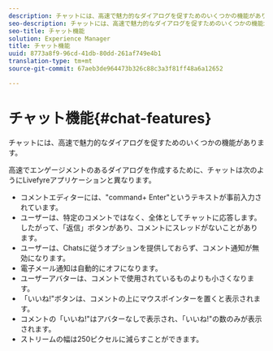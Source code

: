 ```yaml
---
description: チャットには、高速で魅力的なダイアログを促すためのいくつかの機能があります。
seo-description: チャットには、高速で魅力的なダイアログを促すためのいくつかの機能があります。
seo-title: チャット機能
solution: Experience Manager
title: チャット機能
uuid: 8773a8f9-96cd-41db-80dd-261af749e4b1
translation-type: tm+mt
source-git-commit: 67aeb3de964473b326c88c3a3f81ff48a6a12652

---
```



# チャット機能{#chat-features}

チャットには、高速で魅力的なダイアログを促すためのいくつかの機能があります。



高速でエンゲージメントのあるダイアログを作成するために、チャットは次のようにLivefyreアプリケーションと異なります。

* コメントエディターには、&quot;command+ Enter&quot;というテキストが事前入力されています。
* ユーザーは、特定のコメントではなく、全体としてチャットに応答します。したがって、「返信」ボタンがあり、コメントにスレッドがないことがあります。
* ユーザーは、Chatsに従うオプションを提供しておらず、コメント通知が無効になります。
* 電子メール通知は自動的にオフになります。
* ユーザーアバターは、コメントで使用されているものよりも小さくなります。
* 「いいね!&quot;ボタンは、コメントの上にマウスポインターを置くと表示されます。
* コメントの「いいね!&quot;はアバターなしで表示され、「いいね!&quot;の数のみが表示されます。
* ストリームの幅は250ピクセルに減らすことができます。

